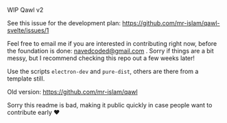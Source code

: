 WIP Qawl v2

See this issue for the development plan: https://github.com/mr-islam/qawl-svelte/issues/1

Feel free to email me if you are interested in contributing right now, before the foundation is done: navedcoded@gmail.com . Sorry if things are a bit messy, but I recommend checking this repo out a few weeks later!

Use the scripts `electron-dev` and `pure-dist`, others are there from a template still.

Old version: https://github.com/mr-islam/qawl

Sorry this readme is bad, making it public quickly in case people want to contribute early ♥
